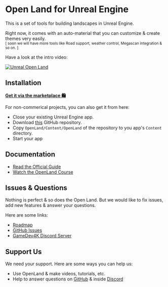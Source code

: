 # Open Land for Unreal Engine

This is a set of tools for building landscapes in Unreal Engine.

Right now, it comes with an auto-material that you can customize & create themes very easily. <br/>
<sup>[ soon we will have more tools like Road support, weather control, Megascan integration & so on. ]</sup>

Have a look at the intro video:

[![Unreal Open Land](https://user-images.githubusercontent.com/50838/105540232-e278cd80-5d1b-11eb-9699-a61a2fb2235c.png)](https://www.youtube.com/watch?v=QJ6SIh2DGeU)

## Installation

**[Get it via the marketplace 🛍️](https://www.unrealengine.com/marketplace/en-US/product/openland-customizable-landscape-auto-material)**

For non-commerical projects, you can also get it from here:

* Close your existing Unreal Engine app.
* Download [this](https://github.com/GameDev4K/unreal-openland/archive/refs/heads/main.zip) GitHub repository.
* Copy `OpenLand/Content/OpenLand` of the repository to you app's `Content` directory.
* Start your app

## Documentation

* [Read the Official Guide](https://www.notion.so/OpenLand-Documentation-2268081d3b8e4a49a0d824a7ab0b7b44)
* [Watch the OpenLand Course](https://www.youtube.com/playlist?list=PLsyGu3bA_w_C-63BvSRRrGc_TgQM5gjEi)

## Issues & Questions

Nothing is perfect & so does the Open Land. But we would like to fix issues, add new features & answer your questions.

Here are some links:

* [Roadmap](https://github.com/orgs/GameDev4K/projects/1)
* [GitHub Issues](https://github.com/GameDev4K/unreal-open-land/issues)
* [GameDev4K Discord Server](https://discord.gg/DK9cMn9eFV)

## Support Us

We need your support. Here are some ways you can help us:

* Use OpenLand & make videos, tutorials, etc.
* Help to answer questions on [GitHub](https://github.com/GameDev4K/unreal-open-land/issues) & inside [Discord](https://discord.gg/DK9cMn9eFV)

